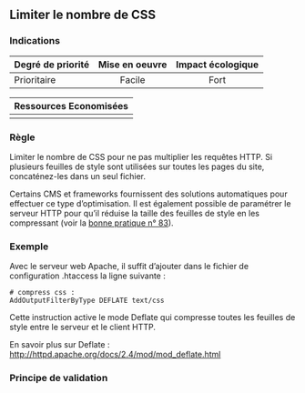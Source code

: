 ## Limiter le nombre de CSS
### Indications
| Degré de priorité |      Mise en oeuvre       |  Impact écologique    | 
|-------------------|:-------------------------:|:---------------------:|
| Prioritaire       |   Facile                  | Fort                  | 


|Ressources Economisées                                      |
|:----------------------------------------------------------:|
|    |

### Règle
Limiter le nombre de CSS pour ne pas multiplier les requêtes HTTP. Si plusieurs feuilles de style sont utilisées sur toutes les pages du site, concaténez-les dans un seul fichier.

Certains CMS et frameworks fournissent des solutions automatiques pour effectuer ce type d’optimisation. Il est également possible de paramétrer le serveur HTTP pour qu’il réduise la taille des feuilles de style en les compressant 
(voir la [bonne pratique n° 83](/chapters/bonne_pratique_083_fr.md)).

### Exemple
Avec le serveur web Apache, il suffit d’ajouter dans le fichier de configuration .htaccess la ligne suivante :
```apacheconf
# compress css :
AddOutputFilterByType DEFLATE text/css
```
Cette instruction active le mode Deflate qui compresse toutes les feuilles de style entre le serveur et le client HTTP.

En savoir plus sur Deflate :
http://httpd.apache.org/docs/2.4/mod/mod_deflate.html

### Principe de validation
